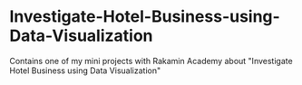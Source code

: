 # Investigate-Hotel-Business-using-Data-Visualization
Contains one of my mini projects with Rakamin Academy about "Investigate Hotel Business using Data Visualization"
